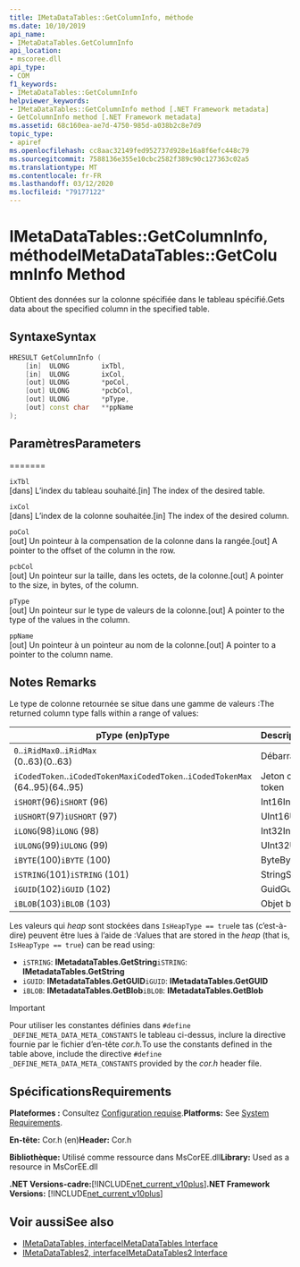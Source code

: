 ```yaml
---
title: IMetaDataTables::GetColumnInfo, méthode
ms.date: 10/10/2019
api_name:
- IMetaDataTables.GetColumnInfo
api_location:
- mscoree.dll
api_type:
- COM
f1_keywords:
- IMetaDataTables::GetColumnInfo
helpviewer_keywords:
- IMetaDataTables::GetColumnInfo method [.NET Framework metadata]
- GetColumnInfo method [.NET Framework metadata]
ms.assetid: 68c160ea-ae7d-4750-985d-a038b2c8e7d9
topic_type:
- apiref
ms.openlocfilehash: cc8aac32149fed952737d928e16a8f6efc448c79
ms.sourcegitcommit: 7588136e355e10cbc2582f389c90c127363c02a5
ms.translationtype: MT
ms.contentlocale: fr-FR
ms.lasthandoff: 03/12/2020
ms.locfileid: "79177122"
---
```

# <a name="imetadatatablesgetcolumninfo-method"></a><span data-ttu-id="20e1d-102">IMetaDataTables::GetColumnInfo, méthode</span><span class="sxs-lookup"><span data-stu-id="20e1d-102">IMetaDataTables::GetColumnInfo Method</span></span>
<span data-ttu-id="20e1d-103">Obtient des données sur la colonne spécifiée dans le tableau spécifié.</span><span class="sxs-lookup"><span data-stu-id="20e1d-103">Gets data about the specified column in the specified table.</span></span>  
  
## <a name="syntax"></a><span data-ttu-id="20e1d-104">Syntaxe</span><span class="sxs-lookup"><span data-stu-id="20e1d-104">Syntax</span></span>  
  
```cpp  
HRESULT GetColumnInfo (
    [in]  ULONG        ixTbl,  
    [in]  ULONG        ixCol,  
    [out] ULONG        *poCol,  
    [out] ULONG        *pcbCol,  
    [out] ULONG        *pType,  
    [out] const char   **ppName  
);  
```  
  
## <a name="parameters"></a><span data-ttu-id="20e1d-105">Paramètres</span><span class="sxs-lookup"><span data-stu-id="20e1d-105">Parameters</span></span>
=======

 `ixTbl`  
 <span data-ttu-id="20e1d-106">[dans] L’index du tableau souhaité.</span><span class="sxs-lookup"><span data-stu-id="20e1d-106">[in] The index of the desired table.</span></span>  
  
 `ixCol`  
 <span data-ttu-id="20e1d-107">[dans] L’index de la colonne souhaitée.</span><span class="sxs-lookup"><span data-stu-id="20e1d-107">[in] The index of the desired column.</span></span>  
  
 `poCol`  
 <span data-ttu-id="20e1d-108">[out] Un pointeur à la compensation de la colonne dans la rangée.</span><span class="sxs-lookup"><span data-stu-id="20e1d-108">[out] A pointer to the offset of the column in the row.</span></span>  
  
 `pcbCol`  
 <span data-ttu-id="20e1d-109">[out] Un pointeur sur la taille, dans les octets, de la colonne.</span><span class="sxs-lookup"><span data-stu-id="20e1d-109">[out] A pointer to the size, in bytes, of the column.</span></span>  
  
 `pType`  
 <span data-ttu-id="20e1d-110">[out] Un pointeur sur le type de valeurs de la colonne.</span><span class="sxs-lookup"><span data-stu-id="20e1d-110">[out] A pointer to the type of the values in the column.</span></span>  
  
 `ppName`  
 <span data-ttu-id="20e1d-111">[out] Un pointeur à un pointeur au nom de la colonne.</span><span class="sxs-lookup"><span data-stu-id="20e1d-111">[out] A pointer to a pointer to the column name.</span></span>  

## <a name="remarks"></a><span data-ttu-id="20e1d-112">Notes </span><span class="sxs-lookup"><span data-stu-id="20e1d-112">Remarks</span></span>

<span data-ttu-id="20e1d-113">Le type de colonne retournée se situe dans une gamme de valeurs :</span><span class="sxs-lookup"><span data-stu-id="20e1d-113">The returned column type falls within a range of values:</span></span>

| <span data-ttu-id="20e1d-114">pType (en)</span><span class="sxs-lookup"><span data-stu-id="20e1d-114">pType</span></span>                    | <span data-ttu-id="20e1d-115">Description</span><span class="sxs-lookup"><span data-stu-id="20e1d-115">Description</span></span>   | <span data-ttu-id="20e1d-116">Fonction d’aide</span><span class="sxs-lookup"><span data-stu-id="20e1d-116">Helper function</span></span>                   |
|--------------------------|---------------|-----------------------------------|
| <span data-ttu-id="20e1d-117">`0`..`iRidMax`</span><span class="sxs-lookup"><span data-stu-id="20e1d-117">`0`..`iRidMax`</span></span><br><span data-ttu-id="20e1d-118">(0..63)</span><span class="sxs-lookup"><span data-stu-id="20e1d-118">(0..63)</span></span>   | <span data-ttu-id="20e1d-119">Débarrasser</span><span class="sxs-lookup"><span data-stu-id="20e1d-119">Rid</span></span>           | <span data-ttu-id="20e1d-120">**IsRidType (isRidType)**</span><span class="sxs-lookup"><span data-stu-id="20e1d-120">**IsRidType**</span></span><br><span data-ttu-id="20e1d-121">**IsRidOrToken**</span><span class="sxs-lookup"><span data-stu-id="20e1d-121">**IsRidOrToken**</span></span> |
| <span data-ttu-id="20e1d-122">`iCodedToken`..`iCodedTokenMax`</span><span class="sxs-lookup"><span data-stu-id="20e1d-122">`iCodedToken`..`iCodedTokenMax`</span></span><br><span data-ttu-id="20e1d-123">(64..95)</span><span class="sxs-lookup"><span data-stu-id="20e1d-123">(64..95)</span></span> | <span data-ttu-id="20e1d-124">Jeton codé</span><span class="sxs-lookup"><span data-stu-id="20e1d-124">Coded token</span></span> | <span data-ttu-id="20e1d-125">**IsCodedTokenType**</span><span class="sxs-lookup"><span data-stu-id="20e1d-125">**IsCodedTokenType**</span></span> <br><span data-ttu-id="20e1d-126">**IsRidOrToken**</span><span class="sxs-lookup"><span data-stu-id="20e1d-126">**IsRidOrToken**</span></span> |
| <span data-ttu-id="20e1d-127">`iSHORT`(96)</span><span class="sxs-lookup"><span data-stu-id="20e1d-127">`iSHORT` (96)</span></span>            | <span data-ttu-id="20e1d-128">Int16</span><span class="sxs-lookup"><span data-stu-id="20e1d-128">Int16</span></span>         | <span data-ttu-id="20e1d-129">**IsFixedType (en)**</span><span class="sxs-lookup"><span data-stu-id="20e1d-129">**IsFixedType**</span></span>                   |
| <span data-ttu-id="20e1d-130">`iUSHORT`(97)</span><span class="sxs-lookup"><span data-stu-id="20e1d-130">`iUSHORT` (97)</span></span>           | <span data-ttu-id="20e1d-131">UInt16</span><span class="sxs-lookup"><span data-stu-id="20e1d-131">UInt16</span></span>        | <span data-ttu-id="20e1d-132">**IsFixedType (en)**</span><span class="sxs-lookup"><span data-stu-id="20e1d-132">**IsFixedType**</span></span>                   |
| <span data-ttu-id="20e1d-133">`iLONG`(98)</span><span class="sxs-lookup"><span data-stu-id="20e1d-133">`iLONG` (98)</span></span>             | <span data-ttu-id="20e1d-134">Int32</span><span class="sxs-lookup"><span data-stu-id="20e1d-134">Int32</span></span>         | <span data-ttu-id="20e1d-135">**IsFixedType (en)**</span><span class="sxs-lookup"><span data-stu-id="20e1d-135">**IsFixedType**</span></span>                   |
| <span data-ttu-id="20e1d-136">`iULONG`(99)</span><span class="sxs-lookup"><span data-stu-id="20e1d-136">`iULONG` (99)</span></span>            | <span data-ttu-id="20e1d-137">UInt32</span><span class="sxs-lookup"><span data-stu-id="20e1d-137">UInt32</span></span>        | <span data-ttu-id="20e1d-138">**IsFixedType (en)**</span><span class="sxs-lookup"><span data-stu-id="20e1d-138">**IsFixedType**</span></span>                   |
| <span data-ttu-id="20e1d-139">`iBYTE`(100)</span><span class="sxs-lookup"><span data-stu-id="20e1d-139">`iBYTE` (100)</span></span>            | <span data-ttu-id="20e1d-140">Byte</span><span class="sxs-lookup"><span data-stu-id="20e1d-140">Byte</span></span>          | <span data-ttu-id="20e1d-141">**IsFixedType (en)**</span><span class="sxs-lookup"><span data-stu-id="20e1d-141">**IsFixedType**</span></span>                   |
| <span data-ttu-id="20e1d-142">`iSTRING`(101)</span><span class="sxs-lookup"><span data-stu-id="20e1d-142">`iSTRING` (101)</span></span>          | <span data-ttu-id="20e1d-143">String</span><span class="sxs-lookup"><span data-stu-id="20e1d-143">String</span></span>        | <span data-ttu-id="20e1d-144">**IsHeapType**</span><span class="sxs-lookup"><span data-stu-id="20e1d-144">**IsHeapType**</span></span>                    |
| <span data-ttu-id="20e1d-145">`iGUID`(102)</span><span class="sxs-lookup"><span data-stu-id="20e1d-145">`iGUID` (102)</span></span>            | <span data-ttu-id="20e1d-146">Guid</span><span class="sxs-lookup"><span data-stu-id="20e1d-146">Guid</span></span>          | <span data-ttu-id="20e1d-147">**IsHeapType**</span><span class="sxs-lookup"><span data-stu-id="20e1d-147">**IsHeapType**</span></span>                    |
| <span data-ttu-id="20e1d-148">`iBLOB`(103)</span><span class="sxs-lookup"><span data-stu-id="20e1d-148">`iBLOB` (103)</span></span>            | <span data-ttu-id="20e1d-149">Objet blob</span><span class="sxs-lookup"><span data-stu-id="20e1d-149">Blob</span></span>          | <span data-ttu-id="20e1d-150">**IsHeapType**</span><span class="sxs-lookup"><span data-stu-id="20e1d-150">**IsHeapType**</span></span>                    |

<span data-ttu-id="20e1d-151">Les valeurs qui *heap* sont stockées dans `IsHeapType == true`le tas (c’est-à-dire) peuvent être lues à l’aide de :</span><span class="sxs-lookup"><span data-stu-id="20e1d-151">Values that are stored in the *heap* (that is, `IsHeapType == true`) can be read using:</span></span>

- <span data-ttu-id="20e1d-152">`iSTRING`: **IMetadataTables.GetString**</span><span class="sxs-lookup"><span data-stu-id="20e1d-152">`iSTRING`: **IMetadataTables.GetString**</span></span>
- <span data-ttu-id="20e1d-153">`iGUID`: **IMetadataTables.GetGUID**</span><span class="sxs-lookup"><span data-stu-id="20e1d-153">`iGUID`: **IMetadataTables.GetGUID**</span></span>
- <span data-ttu-id="20e1d-154">`iBLOB`: **IMetadataTables.GetBlob**</span><span class="sxs-lookup"><span data-stu-id="20e1d-154">`iBLOB`: **IMetadataTables.GetBlob**</span></span>

> [!IMPORTANT]
> <span data-ttu-id="20e1d-155">Pour utiliser les constantes définies dans `#define _DEFINE_META_DATA_META_CONSTANTS` le tableau ci-dessus, inclure la directive fournie par le fichier d’en-tête *cor.h.*</span><span class="sxs-lookup"><span data-stu-id="20e1d-155">To use the constants defined in the table above, include the directive `#define _DEFINE_META_DATA_META_CONSTANTS` provided by the *cor.h* header file.</span></span>

## <a name="requirements"></a><span data-ttu-id="20e1d-156">Spécifications</span><span class="sxs-lookup"><span data-stu-id="20e1d-156">Requirements</span></span>  
 <span data-ttu-id="20e1d-157">**Plateformes :** Consultez [Configuration requise](../../../../docs/framework/get-started/system-requirements.md).</span><span class="sxs-lookup"><span data-stu-id="20e1d-157">**Platforms:** See [System Requirements](../../../../docs/framework/get-started/system-requirements.md).</span></span>  
  
 <span data-ttu-id="20e1d-158">**En-tête:** Cor.h (en)</span><span class="sxs-lookup"><span data-stu-id="20e1d-158">**Header:** Cor.h</span></span>  
  
 <span data-ttu-id="20e1d-159">**Bibliothèque:** Utilisé comme ressource dans MsCorEE.dll</span><span class="sxs-lookup"><span data-stu-id="20e1d-159">**Library:** Used as a resource in MsCorEE.dll</span></span>  
  
 <span data-ttu-id="20e1d-160">**.NET Versions-cadre:**[!INCLUDE[net_current_v10plus](../../../../includes/net-current-v10plus-md.md)]</span><span class="sxs-lookup"><span data-stu-id="20e1d-160">**.NET Framework Versions:** [!INCLUDE[net_current_v10plus](../../../../includes/net-current-v10plus-md.md)]</span></span>  
  
## <a name="see-also"></a><span data-ttu-id="20e1d-161">Voir aussi</span><span class="sxs-lookup"><span data-stu-id="20e1d-161">See also</span></span>

- [<span data-ttu-id="20e1d-162">IMetaDataTables, interface</span><span class="sxs-lookup"><span data-stu-id="20e1d-162">IMetaDataTables Interface</span></span>](../../../../docs/framework/unmanaged-api/metadata/imetadatatables-interface.md)
- [<span data-ttu-id="20e1d-163">IMetaDataTables2, interface</span><span class="sxs-lookup"><span data-stu-id="20e1d-163">IMetaDataTables2 Interface</span></span>](../../../../docs/framework/unmanaged-api/metadata/imetadatatables2-interface.md)
